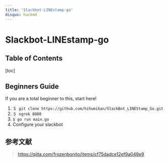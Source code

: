 ```yaml
---
title: 'Slackbot-LINEstamp-go'
disqus: hackmd
---
```

Slackbot-LINEstamp-go
=====================

## Table of Contents

[toc]

## Beginners Guide

If you are a total beginner to this, start here!

1. ```＄ git clone https://github.com/hihumikan/SlackBot_LINEStamp_Go.git```
2. ```＄ ngrok 8080```
3. ```$ go run main.go```
4. Configure your slackbot

参考文献
--------

> https://qiita.com/frozenbonito/items/cf75dadce12ef9a048e9
